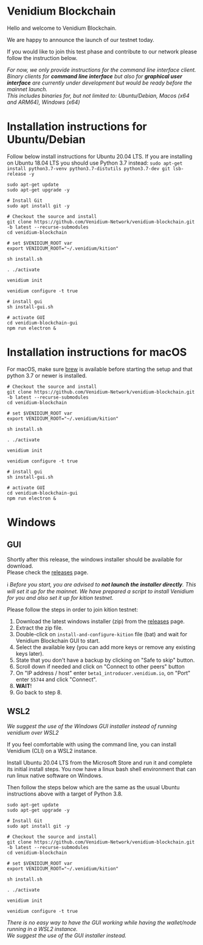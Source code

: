 # Venidium Blockchain

Hello and welcome to Venidium Blockchain.

We are happy to announce the launch of our testnet today.

If you would like to join this test phase and contribute to our network please follow the instruction below.

_For now, we only provide instructions for the command line interface client._  
_Binary clients for **command line interface** but also for **graphical user interface** are currently under development but would be ready before the mainnet launch._  
_This includes binaries for, but not limited to: Ubuntu/Debian, Macos (x64 and ARM64), Windows (x64)_

# Installation instructions for Ubuntu/Debian

Follow below install instructions for Ubuntu 20.04 LTS. If you are installing on Ubuntu 18.04 LTS you should use Python 3.7 instead: `sudo apt-get install python3.7-venv python3.7-distutils python3.7-dev git lsb-release -y`

```shell
sudo apt-get update
sudo apt-get upgrade -y

# Install Git
sudo apt install git -y

# Checkout the source and install
git clone https://github.com/Venidium-Network/venidium-blockchain.git -b latest --recurse-submodules
cd venidium-blockchain

# set $VENIDIUM_ROOT var
export VENIDIUM_ROOT="~/.venidium/kition"

sh install.sh

. ./activate

venidium init

venidium configure -t true

# install gui
sh install-gui.sh

# activate GUI
cd venidium-blockchain-gui
npm run electron &

```

# Installation instructions for macOS

For macOS, make sure [brew](https://brew.sh/) is available before starting the setup and that python 3.7 or newer is installed.

```shell
# Checkout the source and install
git clone https://github.com/Venidium-Network/venidium-blockchain.git -b latest --recurse-submodules
cd venidium-blockchain

# set $VENIDIUM_ROOT var
export VENIDIUM_ROOT="~/.venidium/kition"

sh install.sh

. ./activate

venidium init

venidium configure -t true

# install gui
sh install-gui.sh

# activate GUI
cd venidium-blockchain-gui
npm run electron &

```

# Windows

## GUI

Shortly after this release, the windows installer should be available for download.  
Please check the [releases](https://github.com/Venidium-Network/venidium-blockchain/releases) page.

ℹ️ _Before you start, you are advised to __not launch the installer directly__. This will set it up for the mainnet. We have prepared a script to install Venidium for you and also set it up for kition testnet._

Please follow the steps in order to join kition testnet:

1. Download the latest windows installer (zip) from the [releases](https://github.com/Venidium-Network/venidium-blockchain/releases) page.
1. Extract the zip file.
1. Double-click on `install-and-configure-kition` file (bat) and wait for Venidium Blockchain GUI to start.
1. Select the available key (you can add more keys or remove any existing keys later).
1. State that you don't have a backup by clicking on "Safe to skip" button.
1. Scroll down if needed and click on "Connect to other peers" button
1. On "IP address / host" enter `beta1_introducer.venidium.io`, on "Port" enter `55744` and click "Connect".
1. __WAIT__!
1. Go back to step 8.

## WSL2

*We suggest the use of the Windows GUI installer instead of running venidium over WSL2*

If you feel comfortable with using the command line, you can install Venidium (CLI) on a WSL2 instance.

Install Ubuntu 20.04 LTS from the Microsoft Store and run it and complete its initial install steps. You now have a linux bash shell environment that can run linux native software on Windows.

Then follow the steps below which are the same as the usual Ubuntu instructions above with a target of Python 3.8.

```shell
sudo apt-get update
sudo apt-get upgrade -y

# Install Git
sudo apt install git -y

# Checkout the source and install
git clone https://github.com/Venidium-Network/venidium-blockchain.git -b latest --recurse-submodules
cd venidium-blockchain

# set $VENIDIUM_ROOT var
export VENIDIUM_ROOT="~/.venidium/kition"

sh install.sh

. ./activate

venidium init

venidium configure -t true

```

*There is no easy way to have the GUI working while having the wallet/node running in a WSL2 instance.*  
*We suggest the use of the GUI installer instead.*
